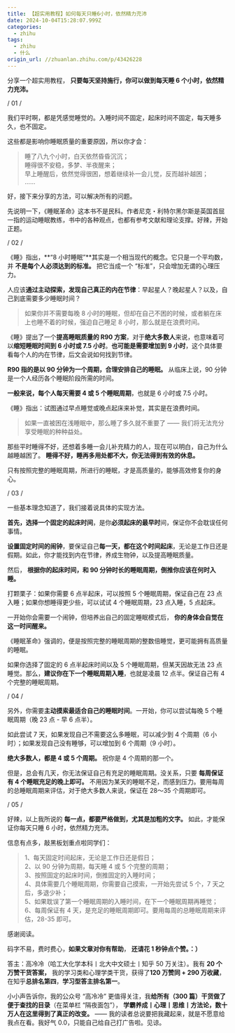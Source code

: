 ```yaml
---
title: 【超实用教程】如何每天只睡6小时，依然精力充沛
date: 2024-10-04T15:28:07.999Z
categories:
  - zhihu
tags:
  - zhihu
  - 什么
origin_url: //zhuanlan.zhihu.com/p/43426228
---
```

分享一个超实用教程， **只要每天坚持施行，你可以做到每天睡 6 个小时，依然精力充沛。**&#x20;

/ 01 /

我们平时啊，都是凭感觉睡觉的。入睡时间不固定，起床时间不固定，每天睡多久，也不固定。

这些都是影响你睡眠质量的重要原因，所以你才会：

> 睡了八九个小时，白天依然昏昏沉沉；\
> 睡得很不安稳，多梦、半夜醒来；\
> 早上睡醒后，依然觉得很困，想着继续补一会儿觉，反而越补越困；\
> ……

好，接下来分享的方法，可以解决所有的问题。

先说明一下，《睡眠革命》这本书不是民科。作者尼克・利特尔黑尔斯是英国首屈一指的运动睡眠教练，书中的各种观点，也都有参考文献和理论支撑。好辣，开始正题。

/ 02 /

《睡》指出，**“8 小时睡眠”**其实是一个相当现代的概念。它只是一个平均数，并 **不是每个人必须达到的标准。** 把它当成一个 “标准”，只会增加无谓的心理压力。

人应该**通过主动探索，发现自己真正的内在节律**：早起星人？晚起星人？以及，自己到底需要多少睡眠时间？

> 如果你并不需要每晚 8 小时的睡眠，但却在自己不困的时候，或者躺在床上也睡不着的时候，强迫自己睡足 8 小时，那么就是在浪费时间。

《睡》提出了一个**提高睡眠质量的 R90 方案**，对于**绝大多数人**来说，也意味着可以**缩短睡眠时间到 6 小时或 7.5 小时**。**也可能是需要增加到 9 小时**，这个具体要看每个人的内在节律，后文会说如何找到节律。

&#x20;**R90 指的是以 90 分钟为一个周期，合理安排自己的睡眠。** 从临床上说，90 分钟是一个人经历各个睡眠阶段所需的时间。

**一般来说，每个人每天需要 4 或 5 个睡眠周期**，也就是 6 小时或 7.5 小时。

《睡》指出：试图通过早点睡觉或晚点起床来补觉，其实是在浪费时间。

> 如果一直被困在浅睡眠中，那么睡了多久就不重要了 —— 我们将无法充分享受睡眠的种种益处。

那些平时睡得不好，还想着多睡一会儿补充精力的人，现在可以明白，自己为什么越睡越困了。 **睡得不好，睡再多用处都不大，你无法得到有效的休息。**&#x20;

只有按照完整的睡眠周期，所进行的睡眠，才是高质量的，能够高效修复你的身心。

/ 03 /

一些基本理念知道了，我们接着说具体的实现方法。

**首先，选择一个固定的起床时间**，是你**必须起床的最早时**间，保证你不会耽误任何事情。

**设置固定时间的闹钟**，要保证自己**每一天，都在这个时间起床**，无论是工作日还是假期。如此，你才能找到内在节律，养成生物钟，以及提高睡眠质量。

然后， **根据你的起床时间，和 90 分钟时长的睡眠周期，倒推你应该在何时入睡。**&#x20;

打颗栗子：如果你需要 6 点半起床，可以按照 5 个睡眠周期，保证自己在 23 点入睡；如果你想睡得更少些，可以试试 4 个睡眠周期，23 点入睡，5 点起床。

一开始你会需要一个闹钟，但培养出自己的固定睡眠模式后， **你的身体会自觉在这一时间醒来。**&#x20;

《睡眠革命》强调的，便是按照完整的睡眠周期的整数倍睡觉，更可能拥有高质量的睡眠。

如果你选择了固定的 6 点半起床时间以及 5 个睡眠周期，但某天因故无法 23 点睡觉。那么，**建议你在下一个睡眠周期入睡**，也就是凌晨 12 点半。保证自己有 4 个完整的睡眠周期。

/ 04 /

另外，你需要**主动摸索最适合自己的睡眠时间**。一开始，你可以尝试每晚 5 个睡眠周期（晚 23 点 - 早 6 点半）。

如此尝试 7 天，如果发现自己不需要这么多睡眠，可以减少到 4 个周期（6 小时）；如果发现自己没有睡够，可以增加到 6 个周期（9 小时）。

&#x20;**绝大多数人，都是 4 或 5 个周期。** 祝你是 4 个周期的那一个。

但是，总会有几天，你无法保证自己有充足的睡眠周期。没关系，只要 **每周保证有 4 个睡眠充足的晚上即可。** 不用因为某天的睡眠不足，而感到压力。要用每周的总睡眠周期来评估，对于绝大多数人来说，保证在 28～35 个周期即可。

/ 05 /

好辣，以上我所说的 **每一点，都要严格做到，尤其是加粗的文字。** 如此，才能保证你每天只睡 6 小时，依然精力充沛。

信息有点多，敲黑板划重点啦同学们：

> 1、每天固定时间起床，无论是工作日还是假日；\
> 2、以 90 分钟为周期，每天睡 4 或 5 个完整的周期；\
> 3、按照固定的起床时间，倒推固定的入睡时间；\
> 4、具体需要几个睡眠周期，你需要自己摸索，一开始先尝试 5 个，7 天之后，多退少补；\
> 5、如果耽误了第一个睡眠周期的入睡时间，在下一个睡眠周期再睡觉；\
> 6、每周保证有 4 天，是充足的睡眠周期即可。要用每周的总睡眠周期来评估，28-35 即可。

感谢阅读。

码字不易，费时费心，**如果文章对你有帮助**， **还请花 1 秒钟点个赞。：）**&#x20;

答主：高冷冷（哈工大化学本科丨北大中文硕士丨知乎 50 万关注）。我有 **20 个万赞干货答案，** 我的学习类和心理学类干货，获得了**120 万赞同 + 290 万收藏**，在知乎**总排名第四**，**学习型答主排名第一**。

小小声告诉你，我的公众号 “高冷冷” 更值得关注，我**给所有（300 篇）干货做了便于查找的目录**（在菜单栏 “隔夜面包”）， **学霸养成丨心理丨思维丨方法论，数十万人在这里得到了真正的改变。** —— 我的读者总说要把我藏起来，就是不愿意给我点在看。我好气 0.0，只能自己给自己打广告啦。见谅。
